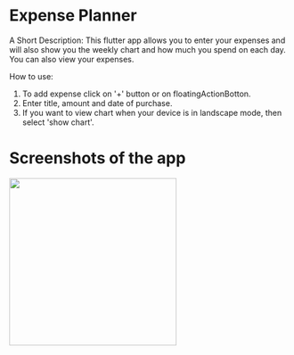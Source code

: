 # Expense Planner

A Short Description: 
This flutter app allows you to enter your expenses and will also show you the weekly chart and how much you spend on each day. You can also view your expenses.

How to use:
1. To add expense click on '+' button or on floatingActionBotton.
2. Enter title, amount and date of purchase.
3. If you want to view chart when your device is in landscape mode, then select 'show chart'.

# Screenshots of the app

<img src="https://user-images.githubusercontent.com/96539582/226185442-599a86d7-7b9e-45c7-b2fc-a35e48b9998d.jpg" width=300px>
